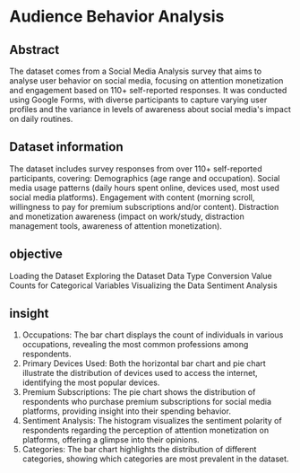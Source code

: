 # Audience Behavior Analysis
## Abstract
The dataset comes from a Social Media Analysis survey that aims to analyse user behavior on social media, focusing on attention monetization and engagement based on 110+ self-reported responses. It was conducted using Google Forms, with diverse participants to capture varying user profiles and the variance in levels of awareness about social media's impact on daily routines.

## Dataset information
The dataset includes survey responses from over 110+ self-reported participants, covering:
Demographics (age range and occupation).
Social media usage patterns (daily hours spent online, devices used, most used social media platforms).
Engagement with content (morning scroll, willingness to pay for premium subscriptions and/or content).
Distraction and monetization awareness (impact on work/study, distraction management tools, awareness of attention monetization).

## objective
Loading the Dataset
Exploring the Dataset
Data Type Conversion
Value Counts for Categorical Variables
Visualizing the Data
Sentiment Analysis

## insight 
1. Occupations: The bar chart displays the count of individuals in various occupations, revealing the most common professions among respondents.
2. Primary Devices Used: Both the horizontal bar chart and pie chart illustrate the distribution of devices used to access the internet, identifying the most popular devices.
3. Premium Subscriptions: The pie chart shows the distribution of respondents who purchase premium subscriptions for social media platforms, providing insight into their spending behavior.
4. Sentiment Analysis: The histogram visualizes the sentiment polarity of respondents regarding the perception of attention monetization on platforms, offering a glimpse into their opinions.
5. Categories: The bar chart highlights the distribution of different categories, showing which categories are most prevalent in the dataset.
